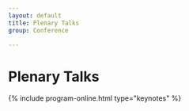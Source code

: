 ```yaml
---
layout: default
title: Plenary Talks
group: Conference

---
```


# Plenary Talks


{% include program-online.html type="keynotes" %}